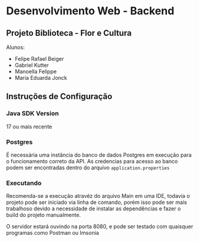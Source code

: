 # Desenvolvimento Web - Backend

## Projeto Biblioteca - Flor e Cultura

Alunos:
- Felipe Rafael Beiger
- Gabriel Kutter
- Manoella Felippe
- Maria Eduarda Jonck


## Instruções de Configuração

### Java SDK Version

17 ou mais recente

### Postgres
É necessária uma instância do banco de dados Postgres em execução para o funcionamento correto da API. As credencias para acesso ao banco podem ser encontradas dentro do arquivo `application.properties`

### Executando

Recomenda-se a execução atravéz do arquivo Main em uma IDE, todavia o projeto pode ser iniciado via linha de comando, porém isso pode ser mais trabalhoso devido a necessidade de instalar as dependências e fazer o build do projeto manualmente.

O servidor estará ouvindo na porta 8080, e pode ser testado com quaisquer programas como Postman ou Imsonia
